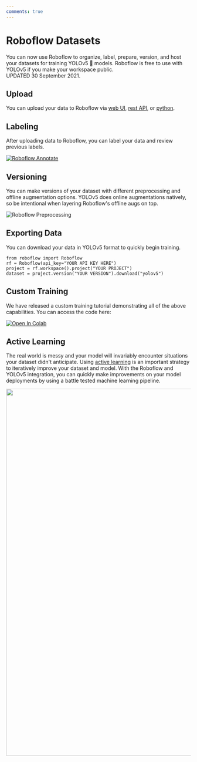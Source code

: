 ```yaml
---
comments: true
---
```


# Roboflow Datasets

You can now use Roboflow to organize, label, prepare, version, and host your datasets for training YOLOv5 🚀 models. Roboflow is free to use with YOLOv5 if you make your workspace public.  
UPDATED 30 September 2021.

## Upload
You can upload your data to Roboflow via [web UI](https://docs.roboflow.com/adding-data), [rest API](https://docs.roboflow.com/adding-data/upload-api), or [python](https://docs.roboflow.com/python).

## Labeling
After uploading data to Roboflow, you can label your data and review previous labels.

[![Roboflow Annotate](https://roboflow-darknet.s3.us-east-2.amazonaws.com/roboflow-annotate.gif)](https://roboflow.com/annotate)

## Versioning
You can make versions of your dataset with different preprocessing and offline augmentation options. YOLOv5 does online augmentations natively, so be intentional when layering Roboflow's offline augs on top.

![Roboflow Preprocessing](https://roboflow-darknet.s3.us-east-2.amazonaws.com/robolfow-preprocessing.png)

## Exporting Data
You can download your data in YOLOv5 format to quickly begin training.

```
from roboflow import Roboflow
rf = Roboflow(api_key="YOUR API KEY HERE")
project = rf.workspace().project("YOUR PROJECT")
dataset = project.version("YOUR VERSION").download("yolov5")
```

## Custom Training
We have released a custom training tutorial demonstrating all of the above capabilities. You can access the code here:

[![Open In Colab](https://colab.research.google.com/assets/colab-badge.svg)](https://colab.research.google.com/github/roboflow-ai/yolov5-custom-training-tutorial/blob/main/yolov5-custom-training.ipynb)

## Active Learning
The real world is messy and your model will invariably encounter situations your dataset didn't anticipate. Using [active learning](https://blog.roboflow.com/what-is-active-learning/) is an important strategy to iteratively improve your dataset and model. With the Roboflow and YOLOv5 integration, you can quickly make improvements on your model deployments by using a battle tested machine learning pipeline.

<p align=""><a href="https://roboflow.com/?ref=ultralytics"><img width="1000" src="https://uploads-ssl.webflow.com/5f6bc60e665f54545a1e52a5/615627e5824c9c6195abfda9_computer-vision-cycle.png"/></a></p>
